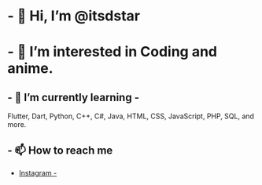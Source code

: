# - 👋 Hi, I’m @itsdstar
# - 👀 I’m interested in Coding and anime.
## - 🌱 I’m currently learning -
Flutter, Dart, Python, C++, C#, Java, HTML, CSS, JavaScript, PHP, SQL, and more.
## - 📫 How to reach me
- [Instagram -](https://www.instagram.com/its_d_star/)